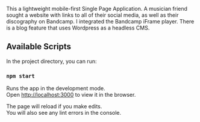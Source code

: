 This a lightweight mobile-first Single Page Application. A musician friend sought a website with links to all of their social media, as well as their discography on Bandcamp. I integrated the Bandcamp iFrame player. There is a blog feature that uses Wordpress as a headless CMS.

## Available Scripts

In the project directory, you can run:

### `npm start`

Runs the app in the development mode.<br />
Open [http://localhost:3000](http://localhost:3000) to view it in the browser.

The page will reload if you make edits.<br />
You will also see any lint errors in the console.

